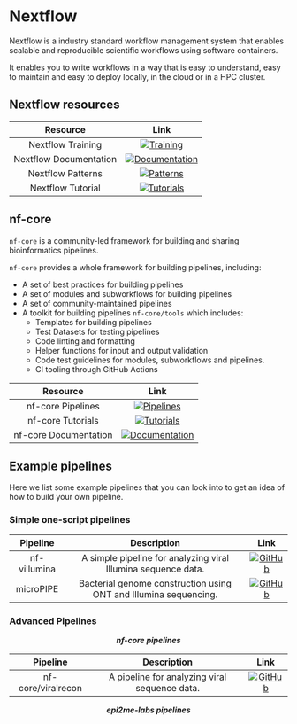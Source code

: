 # Nextflow

Nextflow is a industry standard workflow management system that enables scalable and reproducible scientific workflows using software containers. 

It enables you to write workflows in a way that is easy to understand, easy to maintain and easy to deploy locally, in the cloud or in a HPC cluster.

## Nextflow resources

<div align="center">

| Resource | Link |
|:------:|:-------------:|
| Nextflow Training | [![Training](https://img.shields.io/badge/Nextflow_Training-%23008B8B.svg?style=for-the-badge&logo=nextflow&logoColor=white)](https://training.nextflow.io/latest/) |
| Nextflow Documentation | [![Documentation](https://img.shields.io/badge/Nextflow_Docs-%23008B8B.svg?style=for-the-badge&logo=nextflow&logoColor=white)](https://www.nextflow.io/docs/latest/index.html) |
| Nextflow Patterns | [![Patterns](https://img.shields.io/badge/Nextflow_Patterns-%23008B8B.svg?style=for-the-badge&logo=nextflow&logoColor=white)](https://nextflow-io.github.io/patterns/) |
| Nextflow Tutorial | [![Tutorials](https://img.shields.io/badge/Nextflow_Tutorial-%23008B8B.svg?style=for-the-badge&logo=nextflow&logoColor=white)](https://carpentries-incubator.github.io/workflows-nextflow/index.html) |
</div>

## nf-core

`nf-core` is a community-led framework for building and sharing bioinformatics pipelines.

`nf-core` provides a whole framework for building pipelines, including:

- A set of best practices for building pipelines
- A set of modules and subworkflows for building pipelines
- A set of community-maintained pipelines
- A toolkit for building pipelines `nf-core/tools` which includes:
  - Templates for building pipelines
  - Test Datasets for testing pipelines
  - Code linting and formatting
  - Helper functions for input and output validation
  - Code test guidelines for modules, subworkflows and pipelines.
  - CI tooling through GitHub Actions


| Resource | Link |
|:------:|:-------------:|
| nf-core Pipelines | [![Pipelines](https://img.shields.io/badge/nf--core_Pipelines-%2347A248.svg?style=for-the-badge&logoColor=white)](https://nf-co.re/pipelines) |
| nf-core Tutorials | [![Tutorials](https://img.shields.io/badge/nf--core_Tutorials-%2347A248.svg?style=for-the-badge&logoColor=white)](https://nf-co.re/docs/tutorials/) |
| nf-core Documentation | [![Documentation](https://img.shields.io/badge/nf--core_Docs-%2347A248.svg?style=for-the-badge&logoColor=white)](https://nf-co.re/docs) |

## Example pipelines

Here we list some example pipelines that you can look into to get an idea of how to build your own pipeline.

### Simple one-script pipelines

| Pipeline | Description | Link |
|:------:|:-------------:|:-------------:|
| nf-villumina | A simple pipeline for analyzing viral Illumina sequence data. | [![GitHub](https://img.shields.io/badge/GitHub-100000?style=for-the-badge&logo=github&logoColor=white)](https://github.com/peterk87/nf-villumina) |
| microPIPE | Bacterial genome construction using ONT and Illumina sequencing. | [![GitHub](https://img.shields.io/badge/GitHub-100000?style=for-the-badge&logo=github&logoColor=white)](https://github.com/BeatsonLab-MicrobialGenomics/micropipe) |

### Advanced Pipelines

**_<div align="center"> nf-core pipelines </div>_** 

| Pipeline | Description | Link |
|:------:|:-------------:|:-------------:|
| nf-core/viralrecon | A pipeline for analyzing viral sequence data. | [![GitHub](https://img.shields.io/badge/GitHub-100000?style=for-the-badge&logo=github&logoColor=white)](https://github.com/nf-core/viralrecon) |

**_<div align="center"> epi2me-labs pipelines </div>_** 


